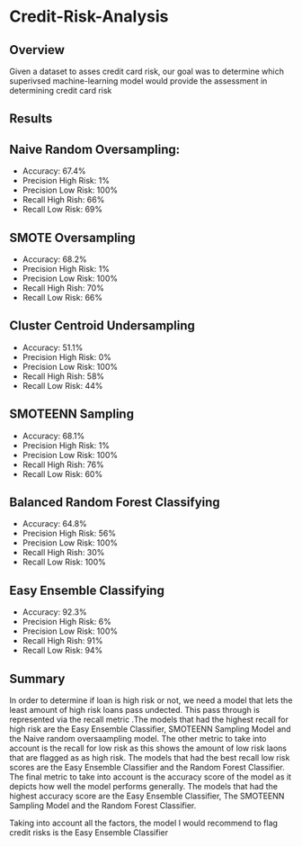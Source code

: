 # Credit-Risk-Analysis

## Overview
Given a dataset to asses credit card risk, our goal was to determine which superivsed machine-learning model would provide the assessment in determining credit card risk

## Results 

## Naive Random Oversampling:
- Accuracy: 67.4%
- Precision High Risk: 1%
- Precision Low Risk: 100%
- Recall High Rish: 66%
- Recall Low Risk: 69%

## SMOTE Oversampling
- Accuracy: 68.2%
- Precision High Risk: 1%
- Precision Low Risk: 100%
- Recall High Rish: 70%
- Recall Low Risk: 66%

## Cluster Centroid Undersampling 
- Accuracy: 51.1%
- Precision High Risk: 0%
- Precision Low Risk: 100%
- Recall High Rish: 58%
- Recall Low Risk: 44%

## SMOTEENN Sampling 
- Accuracy: 68.1%
- Precision High Risk: 1%
- Precision Low Risk: 100%
- Recall High Rish: 76%
- Recall Low Risk: 60%

## Balanced Random Forest Classifying 
- Accuracy: 64.8%
- Precision High Risk: 56%
- Precision Low Risk: 100%
- Recall High Rish: 30%
- Recall Low Risk: 100%

## Easy Ensemble Classifying 
- Accuracy: 92.3%
- Precision High Risk: 6%
- Precision Low Risk: 100%
- Recall High Rish: 91%
- Recall Low Risk: 94%

## Summary 
In order to determine if loan is high risk or not, we need a model that lets the least amount of high risk loans pass undected. This pass through is represented via the recall metric .The models that had the highest recall for high risk are the Easy Ensemble Classifier, SMOTEENN Sampling Model and the Naive random oversaampling model. The other metric to take into account is the recall for low risk as this shows the amount of low risk laons that are flagged as as high risk. The models that had the best recall low risk scores are the Easy Ensemble Classifier and the Random Forest Classifier. The final metric to take into account is the accuracy score of the model as it depicts how well the model performs generally. The models that had the highest accuracy score are the Easy Ensemble Classifier, The SMOTEENN Sampling Model and the Random Forest Classifier.

Taking into account all the factors, the model I would recommend to flag credit risks is the Easy Ensemble Classifier 

